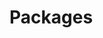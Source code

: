 <!--
/**
 * @name            Packages
 * @namespace       doc.js
 * @type            Markdown
 * @platform        md
 * @status          stable
 * @menu            Documentation / JS - Node           /doc/js/packages
 *
 * @since           2.0.0
 * @author    Olivier Bossel <olivier.bossel@gmail.com> (https://olivierbossel.com)
 */
-->

<!-- image -->

<!-- header -->
##### 



# Packages

